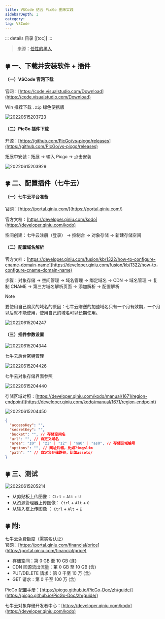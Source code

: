 ```yaml
---
title: VSCode 结合 PicGo 图床实践
sidebarDepth: 1
category: 
tag: VSCode
---
```


::: details 目录
[[toc]]
:::

> 来源：[任性的黑人](https://zhuanlan.zhihu.com/p/163826941)

## 🍀 一、下载并安装软件 + 插件

#### （一）VSCode 官网下载

官网：[https://code.visualstudio.com/Download](https://code.visualstudio.com/Download)

Win 推荐下载 `.zip` 绿色便携版

![20220615203723](assets/20220615203723.png)

#### （二）PicGo 插件下载

开源：[https://github.com/PicGo/vs-picgo/releases](https://github.com/PicGo/vs-picgo/releases)

拓展中安装：拓展 → 输入 Picgo → 点击安装

![20220615203929](assets/20220615203929.png)

## 🍀 二、配置插件（七牛云）

#### （一）七牛云平台准备

官网：[https://portal.qiniu.com/](https://portal.qiniu.com/)

官方文档：[https://developer.qiniu.com/kodo](https://developer.qiniu.com/kodo)

空间创建：七牛云注册（登录） → 控制台 → 对象存储 → 新建存储空间

#### （二）配置域名解析

官方文档：[https://developer.qiniu.com/fusion/kb/1322/how-to-configure-cname-domain-name](https://developer.qiniu.com/fusion/kb/1322/how-to-configure-cname-domain-name)

步骤：对象存储 → 空间管理 → 域名管理 → 绑定域名 → CDN → 域名管理 → 复制 CNAME → 第三方域名解析页面 → 添加解析 → 配置解析

> [!NOTE]
> 要使用自己购买的域名的原因：七牛云赠送的加速域名只有一个月有效期，一个月以后就不能使用，使用自己的域名可以长期使用。

![20220615204247](assets/20220615204247.png)


#### （三）插件参数设置

![20220615204344](assets/20220615204344.png)


七牛云后台密钥管理

![20220615204426](assets/20220615204426.png)


七牛云对象存储界面参照

![20220615204440](assets/20220615204440.png)

存储区域对照：[https://developer.qiniu.com/kodo/manual/1671/region-endpoint](https://developer.qiniu.com/kodo/manual/1671/region-endpoint)

![20220615204450](assets/20220615204450.png)


```json
{
  "accessKey": "",
  "secretKey": "",
  "bucket": "", // 存储空间名
  "url": "", // 自定义域名
  "area": "z0" | "z1" | "z2" | "na0" | "as0", // 存储区域编号
  "options": "", // 网址后缀，比如?imgslim
  "path": "" // 自定义存储路径，比如assets/
}
```



## 🍀 三、测试

![20220615205214](assets/20220615205214.png)

- 从剪贴板上传图像： `Ctrl` + `Alt` + `U`
- 从资源管理器上传图像： `Ctrl` + `Alt` + `O`
- 从输入框上传图像 ： `Ctrl` + `Alt` + `E`



## 🍀 附:

七牛云免费额度（需实名认证）  
官网：[https://portal.qiniu.com/financial/price](https://portal.qiniu.com/financial/price)

- 存储空间：第 0 GB 至 10 GB (含)
- CDN 回源流出流量：第 0 GB 至 10 GB (含)
- PUT/DELETE 请求：第 0 千至 10 万 (含)
- GET 请求：第 0 千至 100 万 (含)

PicGo 配置手册：[https://picgo.github.io/PicGo-Doc/zh/guide/](https://picgo.github.io/PicGo-Doc/zh/guide/)

七牛云对象存储开发者中心：[https://developer.qiniu.com/kodo](https://developer.qiniu.com/kodo)



